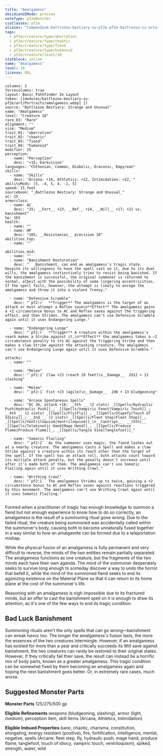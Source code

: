 ```yaml
---
title: "Amalgamess"
obsidianUIMode: preview
noteType: pf2eMonster
cssClasses: pf2e
aliases: "Compendium.battlezoo-bestiary-su-pf2e.pf2e-battlezoo-su-actors.Actor.xbxXhJU9I1CaAsyP" 
tags:
  - pf2e/creature/type/aberration
  - pf2e/creature/type/chaotic
  - pf2e/creature/type/fiend
  - pf2e/creature/type/humanoid
  - pf2e/creature/level/10
statblock: inline
name: "Amalgamess"
level: 10
license: OGL
---
```


```statblock
columns: 2
forcecolumns: true
layout: Basic Pathfinder 2e Layout
token: [[modules/battlezoo-bestiary-su-pf2e/art/Portraits/amalgamess.webp| ]]
source: "Battlezoo Bestiary: Strange and Unusual"
name: "Amalgamess"
level: "Creature 10"
rare_03: "Rare"
alignment: ""
size: "Medium"
trait_01: "aberration"
trait_02: "chaotic"
trait_03: "fiend"
trait_04: "humanoid"
modifier: 15
perception:
  - name: "Perception"
    desc: "+15; Darkvision"
languages: "Chthonian, Common, Diabolic, Draconic, Empyrean"
skills:
  - name: "Skills"
    desc: "Arcana: +16, Athletics: +22, Intimidation: +22, "
abilityMods: [5, -4, 5, 4, -1, 5]
speed: 15 feet
sourcebook: "_Battlezoo Bestiary: Strange and Unusual_"
ac: 25
armorclass:
  - name: AC
    desc: "25; __Fort__ +23, __Ref__ +14, __Will__ +17; +21 vs. banishment"
hp: 165
health:
  - name: ""
  - name: HP
    desc: "165; __Resistances__ precision 10"
abilities_top:
  - name: ""

abilities_mid:
  - name: ""
  - name: "Banishment Restoration"
    desc: "  _Banishment_ can end an amalgamess's tragic state. Despite its willingness to have the spell cast on it, due to its dual wills, the amalgamess instinctively tries to resist being banished. If the banishment is successful, the original summoner is returned to normal, albeit with the possibility of some lingering eccentricities. If the spell fails, however, the attempt is likely to enrage the amalgamess and throw it into a violent frenzy."

  - name: "Defensive Scramble"
    desc: "`pf2:r`  **Trigger** The amalgamess is the target of an attack or must attempt a Reflex save\n**Effect** The amalgamess gains a +2 circumstance bonus to AC and Reflex saves against the triggering effect, and then Strides. The amalgamess can't use Defensive Scramble again until it uses Endangering Lunge."

  - name: "Endangering Lunge"
    desc: "`pf2:r`  **Trigger** A creature within the amalgamess's reach makes a Strike against it,\n**Effect** the amalgamess takes a –2 circumstance penalty to its AC against the triggering Strike and then makes a claw Strike against the attacking creature. The amalgamess can't use Endangering Lunge again until it uses Defensive Scramble."

attacks:
  - name: ""

  - name: "Melee"
    desc: "`pf2:1` Claw +23 (reach 10 feet)\n__Damage__  2d12 + 13 slashing"

  - name: "Melee"
    desc: "`pf2:1` Fist +23 (agile)\n__Damage__  2d8 + 13 bludgeoning"

  - name: "Arcane Spontaneous Spells"
    desc: "DC 26, attack +18; __5th __ (2 slots) _[[Spells/Hydraulic Push|Hydraulic Push]]_, _[[Spells/Vampiric Feast|Vampiric Touch]]_; __4th __ (2 slots) _[[Spells/Fly|Fly]]_, _[[Spells/Stupefy|Touch of Idiocy]]_; __2nd __ (2 slots) _[[Spells/Fleet Step|Fleet Step]]_, _[[Spells/Ventriloquism|Ventriloquism]]_\n__Cantrips__  __(5th)__ _[[Spells/Telekinetic Hand|Mage Hand]]_, _[[Spells/Produce Flame|Produce Flame]]_, _[[Spells/Tangle Vine|Tanglefoot]]_"

  - name: "Somatic Flailing"
    desc: "`pf2:2`  As the summoner uses magic, the fiend lashes out at a nearby creature. The amalgamess Casts a Spell and makes a claw Strike against a creature within its reach other than the target of the spell. If the spell has an attack roll, both attacks count toward its multiple attack penalty, but the penalty doesn't increase until after it's made both of them. The amalgamess can't use Somatic Flailing again until it uses Writhing Crawl."

  - name: "Writhing Crawl"
    desc: "`pf2:1`  The amalgamess Strides up to twice, gaining a +2 circumstance bonus to AC and Reflex saves against reactions triggered by this movement. The amalgamess can't use Writhing Crawl again until it uses Somatic Flailing."
 
```



Formed when a practitioner of magic has enough knowledge to summon a fiend but not enough experience to know how to do so correctly, an amalgamess is the result of a summoning ritual gone wrong. Due to the failed ritual, the creature being summoned was accidentally called within the summoner's body, causing both to become unnaturally fused together in a way similar to how an amalgamite can be formed due to a teleportation mishap.

While the physical fusion of an amalgamess is fully permanent and very difficult to reverse, the minds of the two entities remain partially separated. The amalgamess functions as one creature, but the fragments of the two minds each have their own agenda. The mind of the summoner desperately seeks to survive long enough to someday discover a way to undo the horror that befell it, while the mind of the summoned fiend seeks to end its agonizing existence on the Material Plane so that it can return to its home plane at the cost of the summoner's life.

Reasoning with an amalgamess is nigh impossible due to its fractured minds, but an offer to cast the banishment spell on it is enough to draw its attention, as it's one of the few ways to end its tragic condition.

## Bad Luck Banishment

Summoning rituals aren't the only spells that can go wrong—banishment can wreak havoc too. The longer the amalgamess's fusion lasts, the more the essences of the two creatures intermingle. However, if an amalgamess has existed for more than a year and critically succeeds its Will save against banishment, the two creatures can rarely be restored to their original states. However, if they critically fail their save, the result can instead be a horrific mix of body parts, known as a greater amalgamess. This tragic condition can be somewhat fixed by them becoming an amalgamess again and hoping the next banishment goes better. Or, in extremely rare cases, much worse.

## Suggested Monster Parts

**Monster Parts** 125/275/500 gp

**Eligible Refinements** weapons (bludgeoning, slashing), armor (light, medium), perception item, skill items (Arcana, Athletics, Intimidation)

**Eligible Imbued Properties** bane, chaotic, charisma, constitution, elongating, energy resistant (positive), fire, fortification, intelligence, mental, negative, spells (Arcane: fleet step, fly, hydraulic push, mage hand, produce flame, tanglefoot, touch of idiocy, vampiric touch, ventriloquism), spiked, strength, water, wild
